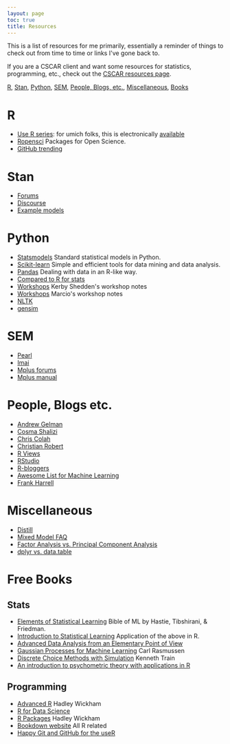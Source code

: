 ```yaml
---
layout: page
toc: true
title: Resources
---
```


This is a list of resources for me primarily, essentially a reminder of things to check out from time to time or links I've gone back to.  

If you are a CSCAR client and want some resources for statistics, programming, etc., check out the [CSCAR resources page](https://cscar.github.io/).

[R](#r), [Stan](#stan), [Python](#python), [SEM](#sem), [People, Blogs, etc.](#people-blogs-etc), [Miscellaneous](#miscellaneous), [Books](#free-books)


# R


- [Use R series](http://www.springer.com/series/6991): for umich folks, this is electronically [available](http://mirlyn.lib.umich.edu/Search/Home?lookfor=%22%20Use%20R!%22&type=series)
- [Ropensci](https://ropensci.org/) Packages for Open Science.
- [GitHub trending](https://github.com/trending/r)


# Stan

- [Forums](https://groups.google.com/d/forum/stan-users)
- [Discourse](http://discourse.mc-stan.org/)
- [Example models](https://github.com/stan-dev/example-models/wiki)


# Python

- [Statsmodels](http://www.statsmodels.org/stable/index.html) Standard statistical models in Python.
- [Scikit-learn](http://scikit-learn.org/stable/)  Simple and efficient tools for data mining and data analysis.
- [Pandas](http://pandas.pydata.org/) Dealing with data in an R-like way.
- [Compared to R for stats](http://www.kdnuggets.com/2015/05/r-vs-python-data-science.html)
- [Workshops](http://kshedden.github.io/) Kerby Shedden's workshop notes
- [Workshops](http://marcio-mourao.github.io) Marcio's workshop notes
- [NLTK](http://www.nltk.org/)
- [gensim](https://radimrehurek.com/gensim/)


# SEM

- [Pearl](http://bayes.cs.ucla.edu/jp_home.html)
- [Imai](http://imai.princeton.edu/)
- [Mplus forums](https://www.statmodel.com/cgi-bin/discus/discus.cgi)
- [Mplus manual](https://www.statmodel.com/download/usersguide/MplusUserGuideVer_8.pdf)


# People, Blogs etc.

- [Andrew Gelman](http://andrewgelman.com/)
- [Cosma Shalizi](http://bactra.org/weblog/)
- [Chris Colah](https://colah.github.io/)
- [Christian Robert](https://xianblog.wordpress.com/)
- [R Views](https://rviews.rstudio.com/)
- [RStudio](https://blog.rstudio.org/)
- [R-bloggers](https://www.r-bloggers.com/)
- [Awesome List for Machine Learning](https://github.com/josephmisiti/awesome-machine-learning)
- [Frank Harrell](http://www.fharrell.com/)



# Miscellaneous

- [Distill](http://distill.pub/)
- [Mixed Model FAQ](https://bbolker.github.io/mixedmodels-misc/glmmFAQ.html)
- [Factor Analysis vs. Principal Component Analysis](http://stats.stackexchange.com/questions/1576/what-are-the-differences-between-factor-analysis-and-principal-component-analysi)
- [dplyr vs. data.table](https://stackoverflow.com/questions/21435339/data-table-vs-dplyr-can-one-do-something-well-the-other-cant-or-does-poorly/27840349#27840349)


# Free Books

## Stats

- [Elements of Statistical Learning](http://statweb.stanford.edu/~tibs/ElemStatLearn/) Bible of ML by Hastie, Tibshirani, & Friedman.
- [Introduction to Statistical Learning](http://www-bcf.usc.edu/~gareth/ISL/) Application of the above in R.
- [Advanced Data Analysis from an Elementary Point of View](http://www.stat.cmu.edu/~cshalizi/ADAfaEPoV/)
- [Gaussian Processes for Machine Learning](http://www.gaussianprocess.org/gpml/) Carl Rasmussen
- [Discrete Choice Methods with Simulation](http://eml.berkeley.edu/books/choice2.html) Kenneth Train
- [An introduction to psychometric theory with applications in R](http://www.personality-project.org/r/book/)

## Programming

- [Advanced R](http://adv-r.had.co.nz/)  Hadley Wickham
- [R for Data Science](http://r4ds.had.co.nz/)
- [R Packages](http://r-pkgs.had.co.nz/)  Hadley Wickham
- [Bookdown website](https://bookdown.org/) All R related
- [Happy Git and GitHub for the useR](http://happygitwithr.com/)
